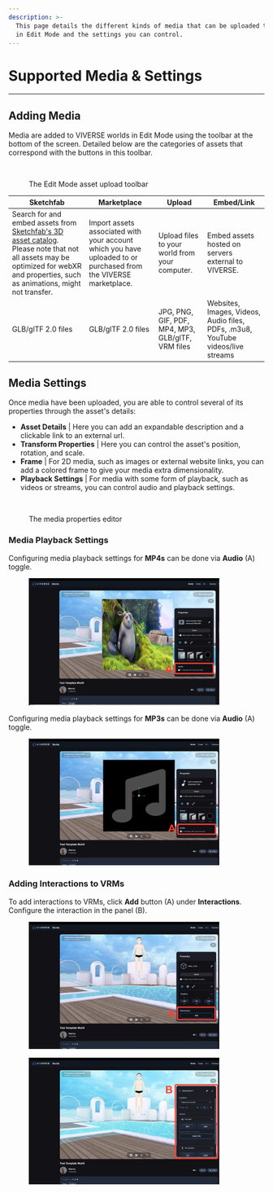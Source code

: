 ```yaml
---
description: >-
  This page details the different kinds of media that can be uploaded to a world
  in Edit Mode and the settings you can control.
---
```


# Supported Media & Settings

***

## Adding Media

Media are added to VIVERSE worlds in Edit Mode using the toolbar at the bottom of the screen. Detailed below are the categories of assets that correspond with the buttons in this toolbar.

<figure><img src="../.gitbook/assets/Screenshot 2024-12-29 at 4.48.59 PM.png" alt=""><figcaption><p>The Edit Mode asset upload toolbar</p></figcaption></figure>

| Sketchfab                                                                                                                                                                                                            | Marketplace                                                                                                      | Upload                                            | Embed/Link                                                                      |
| -------------------------------------------------------------------------------------------------------------------------------------------------------------------------------------------------------------------- | ---------------------------------------------------------------------------------------------------------------- | ------------------------------------------------- | ------------------------------------------------------------------------------- |
| Search for and embed assets from [Sketchfab's 3D asset catalog](https://sketchfab.com/3d-models). Please note that not all assets may be optimized for webXR and properties, such as animations, might not transfer. | Import assets associated with your account which you have uploaded to or purchased from the VIVERSE marketplace. | Upload files to your world from your computer.    | Embed assets hosted on servers external to VIVERSE.                             |
| GLB/glTF 2.0 files                                                                                                                                                                                                   | GLB/glTF 2.0 files                                                                                               | JPG, PNG, GIF, PDF, MP4, MP3, GLB/glTF, VRM files | Websites, Images, Videos, Audio files, PDFs, .m3u8, YouTube videos/live streams |

## Media Settings

Once media have been uploaded, you are able to control several of its properties through the asset's details:

* **Asset Details** | Here you can add an expandable description and a clickable link to an external url.
* **Transform Properties** | Here you can control the asset's position, rotation, and scale.
* **Frame** | For 2D media, such as images or external website links, you can add a colored frame to give your media extra dimensionality.
* **Playback Settings** | For media with some form of playback, such as videos or streams, you can control audio and playback settings.

<figure><img src="../.gitbook/assets/Screenshot 2024-12-29 at 7.35.15 PM.png" alt="" width="333"><figcaption><p>The media properties editor</p></figcaption></figure>



### Media Playback Settings

Configuring media playback settings for **MP4s** can be done via **Audio** (A) toggle.

<figure><img src="../.gitbook/assets/image.png" alt="" width="375"><figcaption></figcaption></figure>

Configuring media playback settings for **MP3s** can be done via **Audio** (A) toggle.

<figure><img src="../.gitbook/assets/image (1).png" alt="" width="375"><figcaption></figcaption></figure>



### Adding Interactions to VRMs

To add interactions to VRMs, click **Add** button (A) under **Interactions**. Configure the interaction  in the panel (B).

<figure><img src="../.gitbook/assets/image (4).png" alt="" width="375"><figcaption></figcaption></figure>

<figure><img src="../.gitbook/assets/image (5).png" alt="" width="375"><figcaption></figcaption></figure>
